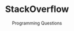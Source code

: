 ---
title: StackOverflow
subtitle: Programming Questions
icon: fa-brands fa-stack-overflow
parent: support
order: 2

external_link: https://stackoverflow.com/search?tab=newest&q=jsxgraph
---